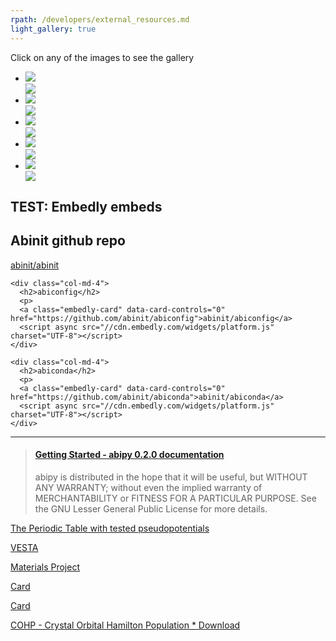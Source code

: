 ```yaml
---
rpath: /developers/external_resources.md
light_gallery: true
---
```


<!-- https://codepen.io/sachinchoolur/pen/XNavPP -->
<div class="md-container">
  <div class="gallery dark">
    <span class="gallery-note">Click on any of the images to see the gallery</span>
    <ul id="video-gallery">
      <li class="video" data-src="https://www.youtube.com/watch?v=DppLQ-KQA68">
        <a href="">
          <img class="img-responsive" src="//img.youtube.com/vi/DppLQ-KQA68/hqdefault.jpg">
          <div class="gallery-poster">
            <img src="https://sachinchoolur.github.io/lightGallery/static/img/play-button.png">
          </div>
        </a>
      </li>
      <li class="video" data-src="https://youtu.be/EfJcYi1MNBg">
        <a href="">
          <img class="img-responsive" src="//img.youtube.com/vi/EfJcYi1MNBg/hqdefault.jpg">
          <div class="gallery-poster">
            <img src="https://sachinchoolur.github.io/lightGallery/static/img/play-button.png">
          </div>
        </a>
      </li>
      <li class="video" data-src="https://www.youtube.com/watch?v=gcbfb_Mteo4"">
        <a href="">
          <img class="img-responsive" src="//img.youtube.com/vi/gcbfb_Mteo4/hqdefault.jpg">
          <div class="gallery-poster">
            <img src="https://sachinchoolur.github.io/lightGallery/static/img/play-button.png">
          </div>
        </a>
      </li>
      <li class="video" data-src="https://youtu.be/UNlRHw9Avvw">
        <a href="">
          <img class="img-responsive" src="//img.youtube.com/vi/UNlRHw9Avvw/hqdefault.jpg">
          <div class="gallery-poster">
            <img src="https://sachinchoolur.github.io/lightGallery/static/img/play-button.png">
          </div>
        </a>
      </li>
      <li class="video" data-src="https://youtu.be/j9z4AJIx40M">
        <a href="">
          <img class="img-responsive" src="//img.youtube.com/vi/j9z4AJIx40M/hqdefault.jpg">
          <div class="gallery-poster">
            <img src="https://sachinchoolur.github.io/lightGallery/static/img/play-button.png">
          </div>
        </a>
      </li>
    </ul>
  </div>
</div>

<script>
$(function() {
  $('#video-gallery').lightGallery();
});
</script>


<div class="md-container">
  <!-- Example row of columns -->
  <div class="row"><h2>TEST: Embedly embeds</h2></div>
  <div class="row"> 
    <div class="col-md-4">
      <h2>Abinit github repo</h2>
      <p>
      <a class="embedly-card" data-card-controls="0" href="https://github.com/abinit/abinit">abinit/abinit</a>
      <script async src="//cdn.embedly.com/widgets/platform.js" charset="UTF-8"></script>
    </div>
 
    <div class="col-md-4">
      <h2>abiconfig</h2>
      <p>
      <a class="embedly-card" data-card-controls="0" href="https://github.com/abinit/abiconfig">abinit/abiconfig</a>
      <script async src="//cdn.embedly.com/widgets/platform.js" charset="UTF-8"></script>
    </div>
 
    <div class="col-md-4">
      <h2>abiconda</h2>
      <p>
      <a class="embedly-card" data-card-controls="0" href="https://github.com/abinit/abiconda">abinit/abiconda</a>
      <script async src="//cdn.embedly.com/widgets/platform.js" charset="UTF-8"></script>
    </div>
 
  </div> <!-- /row -->
  <hr>
</div> <!-- /container -->


<blockquote class="embedly-card" data-card-controls="0"><h4><a href="http://pythonhosted.org/abipy/">Getting Started - abipy 0.2.0 documentation</a></h4><p>abipy is distributed in the hope that it will be useful, but WITHOUT ANY WARRANTY; without even the implied warranty of MERCHANTABILITY or FITNESS FOR A PARTICULAR PURPOSE. See the GNU Lesser General Public License for more details.</p></blockquote>
<script async src="//cdn.embedly.com/widgets/platform.js" charset="UTF-8"></script>

<a class="embedly-card" data-card-controls="0" href="http://www.pseudo-dojo.org/">The Periodic Table with tested pseudopotentials</a>
<script async src="//cdn.embedly.com/widgets/platform.js" charset="UTF-8"></script>

<a class="embedly-card" data-card-controls="0" href="http://jp-minerals.org/vesta/en/">VESTA</a>
<script async src="//cdn.embedly.com/widgets/platform.js" charset="UTF-8"></script>

<a class="embedly-card" data-card-controls="0" href="https://www.materialsproject.org/">Materials Project</a>
<script async src="//cdn.embedly.com/widgets/platform.js" charset="UTF-8"></script>

<a class="embedly-card" data-card-controls="0" href="http://www.aflowlib.org/">Card</a>
<script async src="//cdn.embedly.com/widgets/platform.js" charset="UTF-8"></script>

<a class="embedly-card" data-card-controls="0" href="http://www.aflowlib.org/CrystalDatabase/">Card</a>
<script async src="//cdn.embedly.com/widgets/platform.js" charset="UTF-8"></script>

<a class="embedly-card" data-card-controls="0" href="http://schmeling.ac.rwth-aachen.de/cohp/index.php?menuID=6">COHP - Crystal Orbital Hamilton Population * Download</a>
<script async src="//cdn.embedly.com/widgets/platform.js" charset="UTF-8"></script>
